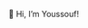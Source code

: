 👋 Hi, I’m Youssouf!

<!---
youssoufdasilva/youssoufdasilva is a ✨ special ✨ repository because its `README.md` (this file) appears on your GitHub profile.
You can click the Preview link to take a look at your changes.

Here are some ideas to get you started:

- 🔭 I’m currently working on ...
- 🌱 I’m currently learning ...
- 👯 I’m looking to collaborate on ...
- 🤔 I’m looking for help with ...
- 💬 Ask me about ...
- 📫 How to reach me: ...
- 😄 Pronouns: ...
- ⚡ Fun fact: ...

💻 This GitHub contains code to some of the projects, feel free to check the code out yourself!

https://github.com/vn7n24fzkq/github-profile-summary-cards/wiki/Toturial

<p align="center" width="100%">
  <img width="100%" src="https://raw.githubusercontent.com/youssoufdasilva/github-profile-summary-cards-example/master/profile-summary-card-output/github_dark/0-profile-details.svg" alt=""/>
</p>
<p align="center" width="100%">
  <img width="49%" src="https://raw.githubusercontent.com/youssoufdasilva/github-profile-summary-cards-example/master/profile-summary-card-output/github_dark/3-stats.svg" alt=""/>
  <img width="49%" src="https://raw.githubusercontent.com/youssoufdasilva/github-profile-summary-cards-example/master/profile-summary-card-output/github_dark/2-most-commit-language.svg" alt=""/>
</p>
--->
